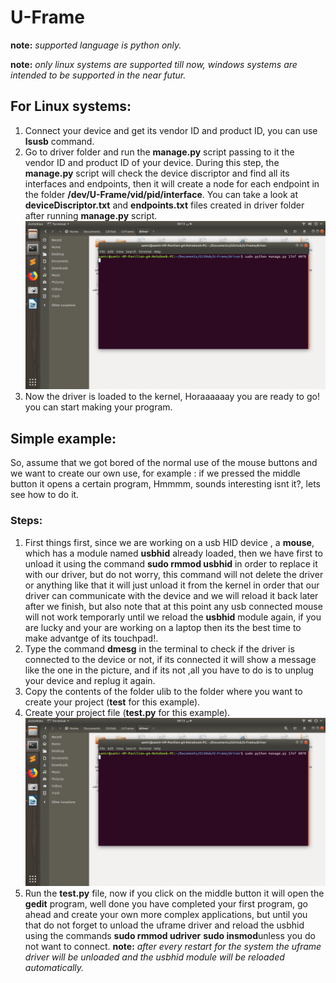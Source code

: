 # U-Frame
**note:** *supported language is python only.*

**note:** *only linux systems are supported till now, windows systems are intended to be supported in the near futur.*
## For Linux systems:
1. Connect your device and get its vendor ID and product ID, you can use **lsusb** command.
1. Go to driver folder and run the **manage.py** script passing to it the vendor ID and product ID of your device. During this step, the **manage.py** script will check the device discriptor and find all its interfaces and endpoints, then it will create a node for each endpoint in the folder **/dev/U-Frame/vid/pid/interface**. You can take a look at **deviceDiscriptor.txt** and **endpoints.txt** files created in driver folder after running **manage.py** script.
![how to use manage.py script](https://github.com/samirian/U-Frame/blob/master/Software-Documents/images/how%20to%20use%20manage%20script.png)
1. Now the driver is loaded to the kernel, Horaaaaaay you are ready to go! you can start making your program.

## Simple example:
So, assume that we got bored of the normal use of the mouse buttons and we want to create our own use, for example : if we pressed the middle button it opens a certain program, Hmmmm, sounds interesting isnt it?, lets see how to do it.
### Steps:
1. First things first, since we are working on a usb HID device , a **mouse**, which has a module named **usbhid** already loaded, then we have first to unload it using the command **sudo rmmod usbhid** in order to replace it with our driver, but do not worry, this command will not delete the driver or anything like that it will just unload it from the kernel in order that our driver can communicate with the device and we will reload it back later after we finish, but also note that at this point any usb connected mouse will not work temporarly until we reload the **usbhid** module again, if you are lucky and your are working on a laptop then its the best time to make advantge of its touchpad!.
1. Type the command **dmesg** in the terminal to check if the driver is connected to the device or not, if its connected it will show a message like the one in the picture, and if its not ,all you have to do is to unplug your device and replug it again.
1. Copy the contents of the folder ulib to the folder where you want to create your project (**test** for this example).
1. Create your project file (**test.py** for this example).
![code image](https://github.com/samirian/U-Frame/blob/master/Software-Documents/images/how%20to%20use%20manage%20script.png)
1. Run the **test.py** file, now if you click on the middle button it will open the **gedit** program, well done you have completed your first program, go ahead and create your own more complex applications, but until you that do not forget to unload the uframe driver and reload the usbhid using the commands **sudo rmmod udriver**    **sudo insmod**unless you do not want to connect.
**note:** *after every restart for the system the uframe driver will be unloaded and the usbhid module will be reloaded automatically.*
